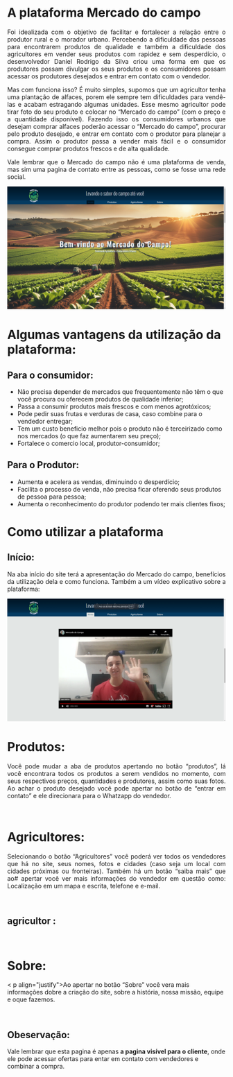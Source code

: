 # A plataforma Mercado do campo
  
  <p align="justify">Foi idealizada com o objetivo de facilitar e fortalecer a relação entre o produtor rural e o morador urbano. Percebendo a dificuldade das pessoas para encontrarem produtos de qualidade e também a dificuldade dos agricultores em vender seus produtos com rapidez e sem desperdício, o desenvolvedor Daniel Rodrigo da Silva criou uma forma em que os produtores possam divulgar os seus produtos e os consumidores possam acessar os produtores desejados e entrar em contato com o vendedor.</p>
     <p align="justify">Mas com funciona isso? É muito simples, supomos que um agricultor tenha uma plantação de alfaces, porem ele sempre tem dificuldades para vendê-las e acabam estragando algumas unidades. Esse mesmo agricultor pode tirar foto do seu produto e colocar no “Mercado do campo” (com o preço e a quantidade disponível). Fazendo isso os consumidores urbanos que desejam comprar alfaces poderão acessar o “Mercado do campo”, procurar pelo produto desejado, e entrar em contato com o produtor para planejar a compra. Assim o produtor passa a vender mais fácil e o consumidor consegue comprar produtos frescos e de alta qualidade.</p>
     <p align="justify">Vale lembrar que o Mercado do campo não é uma plataforma de venda, mas sim uma pagina de contato entre as pessoas, como se fosse uma rede social.</p> 


<img src="https://github.com/Daniel-programer123/Projeto-Agrinho---Mercado-do-Campo/blob/c3098d6b3680bf3b0ec066b61166489d308ca350/prints_agrinho/imagem%201.png">

# Algumas vantagens da utilização da plataforma:
## Para o consumidor:

- Não precisa depender de mercados que frequentemente não têm o que você procura ou oferecem produtos de qualidade inferior;
- Passa a consumir produtos mais frescos e com menos agrotóxicos;
- Pode pedir suas frutas e verduras de casa, caso combine para o vendedor entregar;
- Tem um custo beneficio melhor pois o produto não é terceirizado como nos mercados (o que faz aumentarem seu preço);
- Fortalece o comercio local, produtor-consumidor;
## Para o Produtor:
- Aumenta e acelera as vendas, diminuindo o desperdício;
- Facilita o processo de venda, não precisa ficar oferendo seus produtos de pessoa para pessoa;
- Aumenta o reconhecimento do produtor podendo ter mais clientes fixos;



 # Como utilizar a plataforma
## Início: 
<p align="justify">Na aba início do site terá a apresentação do Mercado do campo, benefícios da utilização dela e como funciona. Também a um vídeo explicativo sobre a plataforma:</p>

<img src="https://github.com/Daniel-programer123/Projeto-Agrinho---Mercado-do-Campo/blob/159a2c3a5f6dc27e2f7289331a11b4b23597239e/prints_agrinho/imagem%202.png">

# Produtos:
<p align="justify">Você pode mudar a aba de produtos apertando no botão “produtos”, lá você encontrara todos os produtos a serem vendidos no momento, com seus respectivos preços, quantidades e produtores, assim como suas fotos. Ao achar o produto desejado você pode apertar no botão de “entrar em contato” e ele direcionara para o Whatzapp do vendedor.</p>

<img scr="https://github.com/Daniel-programer123/Projeto-Agrinho---Mercado-do-Campo/blob/159a2c3a5f6dc27e2f7289331a11b4b23597239e/prints_agrinho/imagem%203.png">

# Agricultores:
<p align="justify">Selecionando o botão “Agricultores” você poderá ver todos os vendedores que há no site, seus nomes, fotos e cidades (caso seja um local com cidades próximas ou fronteiras). Também há um botão “saiba mais” que ao# apertar você ver mais informações do vendedor em questão como: Localização em um mapa e escrita, telefone e e-mail.</p>	

<img scr="https://github.com/Daniel-programer123/Projeto-Agrinho---Mercado-do-Campo/blob/159a2c3a5f6dc27e2f7289331a11b4b23597239e/prints_agrinho/imagem%204.png">

## agricultor :
<img scr="https://github.com/Daniel-programer123/Projeto-Agrinho---Mercado-do-Campo/blob/159a2c3a5f6dc27e2f7289331a11b4b23597239e/prints_agrinho/imagem%205.png">

# Sobre:
< p align="justify">Ao apertar no botão “Sobre” você vera mais informações dobre a criação do site,  sobre a história, nossa missão, equipe e oque fazemos. </p>

<img scr="https://github.com/Daniel-programer123/Projeto-Agrinho---Mercado-do-Campo/blob/159a2c3a5f6dc27e2f7289331a11b4b23597239e/prints_agrinho/imagem%206.png">

## Obeservação:
Vale lembrar que esta pagina é apenas <strong>a pagina visível para o cliente</strong>, onde ele pode acessar ofertas para entar em contato com vendedores e combinar a compra. 



